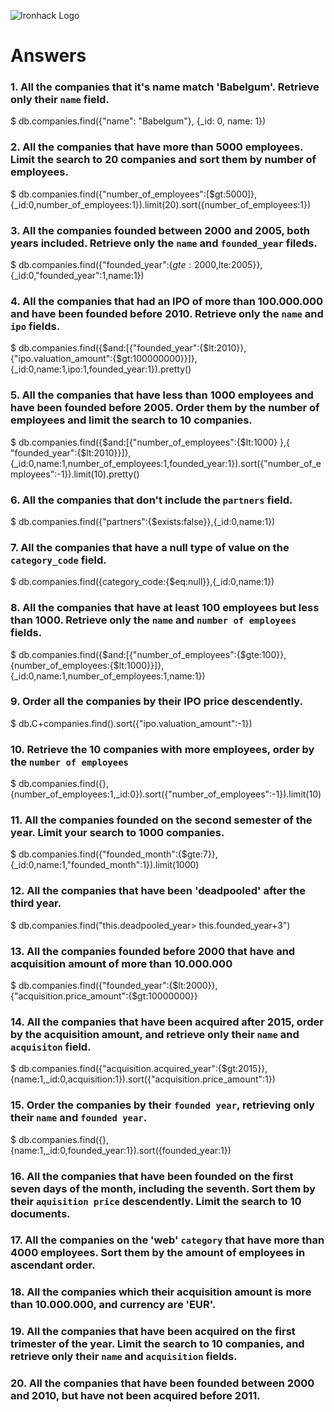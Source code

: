 ![Ironhack Logo](https://i.imgur.com/1QgrNNw.png)

# Answers

### 1. All the companies that it's name match 'Babelgum'. Retrieve only their `name` field.

$ db.companies.find({"name": "Babelgum"}, {_id: 0, name: 1})

### 2. All the companies that have more than 5000 employees. Limit the search to 20 companies and sort them by **number of employees**.

$ db.companies.find({"number_of_employees":[$gt:5000]},{_id:0,number_of_employees:1}).limit(20).sort({number_of_employees:1})
	
### 3. All the companies founded between 2000 and 2005, both years included. Retrieve only the `name` and `founded_year` fileds.

$ db.companies.find({"founded_year":{$gte:2000,$lte:2005}},{_id:0,"founded_year":1,name:1})


### 4. All the companies that had an IPO of more than 100.000.000 and have been founded before 2010. Retrieve only the `name` and `ipo` fields.

$ db.companies.find({$and:[{"founded_year":{$lt:2010}},{"ipo.valuation_amount":{$gt:100000000}}]},{_id:0,name:1,ipo:1,founded_year:1}).pretty()

### 5. All the companies that have less than 1000 employees and have been founded before 2005. Order them by the number of employees and limit the search to 10 companies.

$ db.companies.find({$and:[{"number_of_employees":{$lt:1000} },{ "founded_year":{$lt:2010}}]},{_id:0,name:1,number_of_employees:1,founded_year:1}).sort({"number_of_employees":-1}).limit(10).pretty()

### 6. All the companies that don't include the `partners` field.

$ db.companies.find({"partners":{$exists:false}},{_id:0,name:1})

### 7. All the companies that have a null type of value on the `category_code` field.

$ db.companies.find({category_code:{$eq:null}},{_id:0,name:1})

### 8. All the companies that have at least 100 employees but less than 1000. Retrieve only the `name` and `number of employees` fields.

$ db.companies.find({$and:[{"number_of_employees":{$gte:100}},{number_of_employees:{$lt:1000}}]},{_id:0,name:1,number_of_employees:1,name:1})

### 9. Order all the companies by their IPO price descendently.

$ db.C+companies.find().sort({"ipo.valuation_amount":-1})

### 10. Retrieve the 10 companies with more employees, order by the `number of employees`

$ db.companies.find({},{number_of_employees:1,_id:0}).sort({"number_of_employees":-1}).limit(10)

### 11. All the companies founded on the second semester of the year. Limit your search to 1000 companies.

$ db.companies.find({"founded_month":{$gte:7}},{_id:0,name:1,"founded_month":1}).limit(1000)

### 12. All the companies that have been 'deadpooled' after the third year.

$ db.companies.find("this.deadpooled_year> this.founded_year+3")

### 13. All the companies founded before 2000 that have and acquisition amount of more than 10.000.000

$ db.companies.find({"founded_year":{$lt:2000}}, {"acquisition.price_amount":{$gt:10000000}}

### 14. All the companies that have been acquired after 2015, order by the acquisition amount, and retrieve only their `name` and `acquisiton` field.

$ db.companies.find({"acquisition.acquired_year":{$gt:2015}},{name:1,_id:0,acquisition:1}).sort({"acquisition.price_amount":1})

### 15. Order the companies by their `founded year`, retrieving only their `name` and `founded year`.

$ db.companies.find({},{name:1,_id:0,founded_year:1}).sort({founded_year:1})

### 16. All the companies that have been founded on the first seven days of the month, including the seventh. Sort them by their `aquisition price` descendently. Limit the search to 10 documents.

### 17. All the companies on the 'web' `category` that have more than 4000 employees. Sort them by the amount of employees in ascendant order.

### 18. All the companies which their acquisition amount is more than 10.000.000, and currency are 'EUR'.

### 19. All the companies that have been acquired on the first trimester of the year. Limit the search to 10 companies, and retrieve only their `name` and `acquisition` fields.

### 20. All the companies that have been founded between 2000 and 2010, but have not been acquired before 2011.
